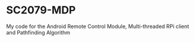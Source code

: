 # SC2079-MDP
My code for the Android Remote Control Module, Multi-threaded RPi client and Pathfinding Algorithm
